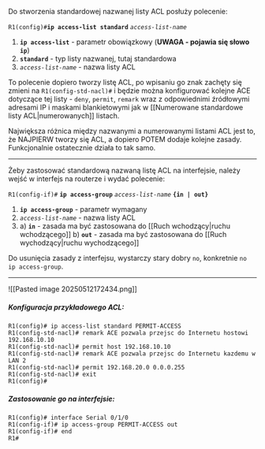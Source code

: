 Do stworzenia standardowej nazwanej listy ACL posłuży polecenie:

`R1(config)#`**`ip access-list standard`** *`access-list-name`*
1. **`ip access-list`** - parametr obowiązkowy (**UWAGA - pojawia się słowo `ip`**)
2. **`standard`** - typ listy nazwanej, tutaj standardowa
3. *`access-list-name`* - nazwa listy ACL

To polecenie dopiero tworzy listę ACL, po wpisaniu go znak zachęty się zmieni na `R1(config-std-nacl)#` i będzie można konfigurować kolejne ACE dotyczące tej listy - `deny`, `permit`, `remark` wraz z odpowiednimi źródłowymi adresami IP i maskami blankietowymi jak w [[Numerowane standardowe listy ACL|numerowanych]] listach. 

Największa różnica między nazwanymi a numerowanymi listami ACL jest to, że NAJPIERW tworzy się ACL, a dopiero POTEM dodaje kolejne zasady. Funkcjonalnie ostatecznie działa to tak samo.

___

Żeby zastosować standardową nazwaną listę ACL na interfejsie, należy wejść w interfejs na routerze i wydać polecenie:

`R1(config-if)#` **`ip access-group`** *`access-list-name`* **`{in | out}`**
1. **`ip access-group`** - parametr wymagany
2. *`access-list-name`* - nazwa listy ACL
3. a) **`in`** - zasada ma być zastosowana do [[Ruch wchodzący|ruchu wchodzącego]]
   b) **`out`** - zasada ma być zastosowana do [[Ruch wychodzący|ruchu wychodzącego]]

Do usunięcia zasady z interfejsu, wystarczy stary dobry `no`, konkretnie `no ip access-group`.

___

![[Pasted image 20250512172434.png]]

##### Konfiguracja przykładowego ACL:
```
R1(config)# ip access-list standard PERMIT-ACCESS
R1(config-std-nacl)# remark ACE pozwala przejsc do Internetu hostowi 192.168.10.10
R1(config-std-nacl)# permit host 192.168.10.10
R1(config-std-nacl)# remark ACE pozwala przejsc do Internetu kazdemu w LAN 2
R1(config-std-nacl)# permit 192.168.20.0 0.0.0.255
R1(config-std-nacl)# exit
R1(config)#
```

##### Zastosowanie go na interfejsie:
```
R1(config)# interface Serial 0/1/0
R1(config-if)# ip access-group PERMIT-ACCESS out
R1(config-if)# end
R1#
```